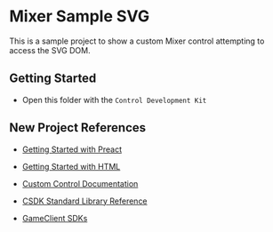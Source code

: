 # Mixer Sample SVG

This is a sample project to show a custom Mixer control attempting to access the SVG DOM.

## Getting Started

* Open this folder with the `Control Development Kit`

## New Project References

* [Getting Started with Preact](https://dev.mixer.com/guides/mixplay/customcontrols/gettingstartedwithpreact)

* [Getting Started with HTML](https://dev.mixer.com/guides/mixplay/customcontrols/gettingstartedwithhtml)

* [Custom Control Documentation](https://dev.mixer.com/guides/mixplay/customcontrols/introduction)

* [CSDK Standard Library Reference](https://mixer.github.io/cdk-std/)

* [GameClient SDKs](https://dev.mixer.com/guides/mixplay/introduction#choosing-an-sdk-environment)
